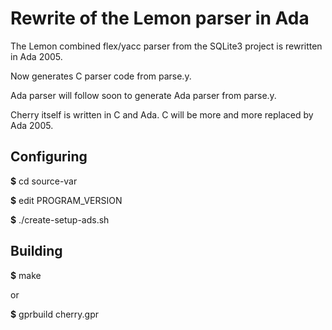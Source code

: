 # Rewrite of the Lemon parser in Ada

The Lemon combined flex/yacc parser from the SQLite3 project is rewritten in Ada 2005.

Now generates C parser code from parse.y.

Ada parser will follow soon to generate Ada parser from parse.y.

Cherry itself is written in C and Ada. C will be more and more replaced by Ada 2005.

## Configuring
**$** cd source-var

**$** edit PROGRAM_VERSION

**$** ./create-setup-ads.sh

## Building
**$** make

or

**$** gprbuild cherry.gpr


